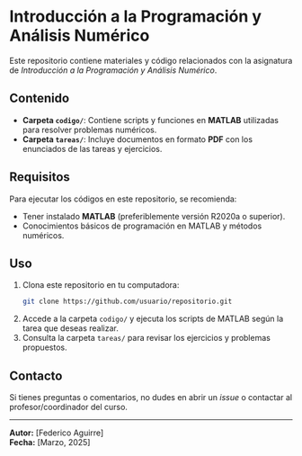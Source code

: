 # Introducción a la Programación y Análisis Numérico

Este repositorio contiene materiales y código relacionados con la asignatura de *Introducción a la Programación y Análisis Numérico*. 

## Contenido

- **Carpeta `codigo/`**: Contiene scripts y funciones en **MATLAB** utilizadas para resolver problemas numéricos.
- **Carpeta `tareas/`**: Incluye documentos en formato **PDF** con los enunciados de las tareas y ejercicios.

## Requisitos

Para ejecutar los códigos en este repositorio, se recomienda:
- Tener instalado **MATLAB** (preferiblemente versión R2020a o superior).
- Conocimientos básicos de programación en MATLAB y métodos numéricos.

## Uso

1. Clona este repositorio en tu computadora:
   ```sh
   git clone https://github.com/usuario/repositorio.git
   ```
2. Accede a la carpeta `codigo/` y ejecuta los scripts de MATLAB según la tarea que deseas realizar.
3. Consulta la carpeta `tareas/` para revisar los ejercicios y problemas propuestos.

## Contacto

Si tienes preguntas o comentarios, no dudes en abrir un *issue* o contactar al profesor/coordinador del curso.

---
**Autor:** [Federico Aguirre]  
**Fecha:** [Marzo, 2025]
